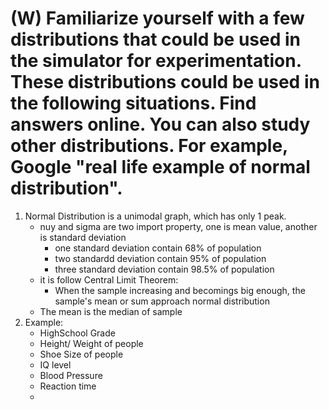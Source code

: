 # (W) Familiarize yourself with a few distributions that could be used in the simulator for experimentation. These distributions could be used in the following situations. Find answers online. You can also study other distributions. For example, Google "real life example of normal distribution".

1. Normal Distribution is a unimodal graph, which has only 1 peak.
   - nuy and sigma are two import property, one is mean value, another is standard deviation
     - one standard deviation contain 68% of population
     - two standardd deviation contain 95% of population
     - three standard deviation contain 98.5% of population
   - it is follow Central Limit Theorem:
     - When the sample increasing and becomings big enough, the sample's mean or sum approach normal distribution
   - The mean is the median of sample
2. Example:
    - HighSchool Grade
    - Height/ Weight of people
    - Shoe Size of people
    - IQ level 
    - Blood Pressure
    - Reaction time
    - 